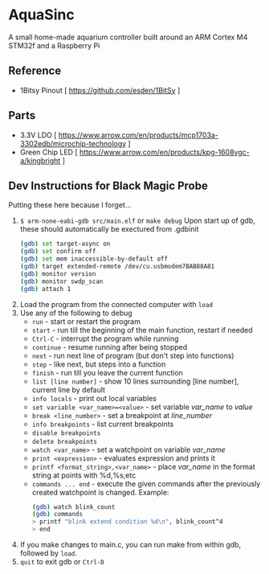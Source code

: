 # AquaSinc

A small home-made aquarium controller built around an ARM Cortex M4 STM32f and a Raspberry Pi

## Reference

- 1Bitsy Pinout [ https://github.com/esden/1BitSy ]

## Parts
- 3.3V LDO [ https://www.arrow.com/en/products/mcp1703a-3302edb/microchip-technology ]
- Green Chip LED [ https://www.arrow.com/en/products/kpg-1608vgc-a/kingbright ]

## Dev Instructions for Black Magic Probe

Putting these here because I forget...

1. `$ arm-none-eabi-gdb src/main.elf` or `make debug`
    Upon start up of gdb, these should automatically be exectured from .gdbinit
    ```bash
    (gdb) set target-async on
    (gdb) set confirm off
    (gdb) set mem inaccessible-by-default off
    (gdb) target extended-remote /dev/cu.usbmodem7BAB88A81
    (gdb) monitor version
    (gdb) monitor swdp_scan
    (gdb) attach 1
    ```
2. Load the program from the connected computer with `load`
3. Use any of the following to debug
    * `run` - start or restart the program
    * `start` - run till the beginning of the main function, restart if needed
    * `Ctrl-C` - interrupt the program while running
    * `continue` - resume running after being stopped
    * `next` - run next line of program (but don't step into functions)
    * `step` - like next, but steps into a function
    * `finish` - run till you leave the current function
    * `list [line number]` - show 10 lines surrounding [line number], current line by default
    * `info locals` - print out local variables
    * `set variable <var_name>=<value>` - set variable _var_name_ to _value_
    * `break <line_number>` - set a breakpoint at _line_number_
    * `info breakpoints` - list current breakpoints
    * `disable breakpoints`
    * `delete breakpoints`
    * `watch <var_name>` - set a watchpoint on variable _var_name_
    * `print <expression>` - evaluates expression and prints it
    * `printf <format_string>,<var_name>` - place _var_name_ in the format string at points with %d,%s,etc
    * `commands ... end` - execute the given commands after the previously created watchpoint is changed. 
        Example:
        ```bash
        (gdb) watch blink_count
        (gdb) commands
        > printf "blink extend condition %d\n", blink_count^4
        > end
        ```
4. If you make changes to main.c, you can run make from within gdb, followed by `load`.
5. `quit` to exit gdb or `Ctrl-D`

